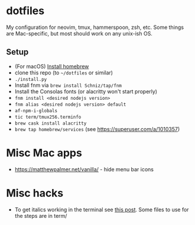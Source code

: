# dotfiles

My configuration for neovim, tmux, hammerspoon, zsh, etc. Some things are
Mac-specific, but most should work on any unix-ish OS.


## Setup

* (For macOS) [Install homebrew](http://brew.sh/)
* clone this repo (to `~/dotfiles` or similar)
* `./install.py`
* Install fnm via `brew install Schniz/tap/fnm`
* Install the Consolas fonts (or alacritty won't start properly)
* `fnm install <desired nodejs version>`
* `fnm alias <desired nodejs version> default`
* `af-npm-i-globals`
* `tic term/tmux256.terminfo`
* `brew cask install alacritty`
* `brew tap homebrew/services` (see https://superuser.com/a/1010357)

# Misc Mac apps

* https://matthewpalmer.net/vanilla/ - hide menu bar icons


# Misc hacks

* To get italics working in the terminal see [this post](https://alexpearce.me/2014/05/italics-in-iterm2-vim-tmux/). Some files to use for the steps are in term/
